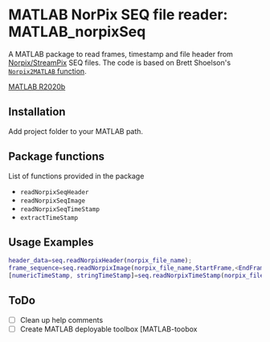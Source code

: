 # MATLAB NorPix SEQ file reader:  MATLAB_norpixSeq

A MATLAB package to read frames, timestamp and file header from [Norpix/StreamPix][norpix] SEQ files. The code is based on Brett Shoelson's [`Norpix2MATLAB` function][Norpix2MATLAB].

[MATLAB R2020b][MATLAB-url]


## Installation

Add project folder to your MATLAB path.

## Package functions

List of functions provided in the package

* `readNorpixSeqHeader`
* `readNorpixSeqImage`
* `readNorpixSeqTimeStamp`
* `extractTimeStamp`

## Usage Examples

```MATLAB
header_data=seq.readNorpixHeader(norpix_file_name);
frame_sequence=seq.readNorpixImage(norpix_file_name,StartFrame,<EndFrame>);
[numericTimeStamp, stringTimeStamp]=seq.readNorpixTimeStamp(norpix_file_name,StartFrame,<EndFrame>;
```

## ToDo

* [ ] Clean up help comments
* [ ] Create MATLAB deployable toolbox [MATLAB-toobox

<!-- Markdown link & img definitions -->
[norpix]: https://www.norpix.com/
[Norpix2MATLAB]: https://www.norpix.com/support/Norpix2MATLAB.m
[MATLAB-image]: https://www.mathworks.com/etc/designs/mathworks/img/pic-header-mathworks-logo.svg
[MATLAB-url]: https://www.mathworks.com/products/matlab.html
[MATLAB-toobox]: https://www.mathworks.com/help/matlab/matlab_prog/create-and-share-custom-matlab-toolboxes.html